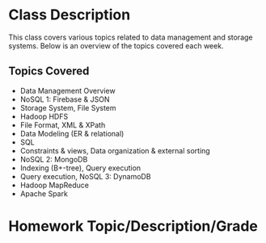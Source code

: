# Class Description

This class covers various topics related to data management and storage systems. Below is an overview of the topics covered each week.

## Topics Covered 
- Data Management Overview
- NoSQL 1: Firebase & JSON
- Storage System, File System
- Hadoop HDFS
- File Format, XML & XPath
- Data Modeling (ER & relational)
- SQL
- Constraints & views, Data organization & external sorting
- NoSQL 2: MongoDB
- Indexing (B+-tree), Query execution
- Query execution, NoSQL 3: DynamoDB
- Hadoop MapReduce
- Apache Spark

# Homework Topic/Description/Grade


